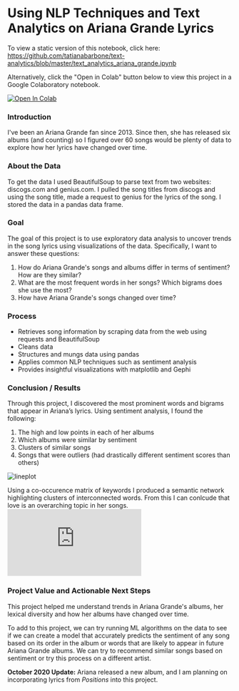 
# Using NLP Techniques and Text Analytics on Ariana Grande Lyrics 

To view a static version of this notebook, click here: https://github.com/tatianabarbone/text-analytics/blob/master/text_analytics_ariana_grande.ipynb

Alternatively, click the "Open in Colab" button below to view this project in a Google Colaboratory notebook.

[![Open In Colab](https://colab.research.google.com/assets/colab-badge.svg)](https://colab.research.google.com/drive/1x2GxmWUc-uERbEl4av0jqz4BmrFKgdIT)

### Introduction

I've been an Ariana Grande fan since 2013. Since then, she has released six albums (and counting) so I figured over 60 songs would be plenty of data to explore how her lyrics have changed over time.

### About the Data

To get the data I used BeautifulSoup to parse text from two websites: discogs.com and genius.com. I pulled the song titles from discogs and using the song title, made a request to genius for the lyrics of the song. I stored the data in a pandas data frame.

### Goal

The goal of this project is to use exploratory data analysis to uncover trends in the song lyrics using visualizations of the data. Specifically, I want to answer these questions:

1. How do Ariana Grande's songs and albums differ in terms of sentiment? How are they similar?
2. What are the most frequent words in her songs? Which bigrams does she use the most?
3. How have Ariana Grande's songs changed over time?


### Process

* Retrieves song information by scraping data from the web using requests and BeautifulSoup
* Cleans data
* Structures and mungs data using pandas
* Applies common NLP techniques such as sentiment analysis
* Provides insightful visualizations with matplotlib and Gephi

### Conclusion / Results

Through this project, I discovered the most prominent words and bigrams that appear in Ariana’s lyrics. Using sentiment analysis, I found the following:
1. The high and low points in each of her albums 
2. Which albums were similar by sentiment
3. Clusters of similar songs 
4. Songs that were outliers (had drastically different sentiment scores than others)

![lineplot](https://github.com/tatianabarbone/text-analytics/blob/master/images/sentiment_lineplot.png)

Using a co-occurence matrix of keywords I produced a semantic network highlighting clusters of interconnected words. From this I can conlcude that love is an overarching topic in her songs.
![Co-occurence matrix](https://github.com/tatianabarbone/text-analytics/blob/master/images/semantic-network.pdf)


### Project Value and Actionable Next Steps

This project helped me understand trends in Ariana Grande's albums, her lexical diversity and how her albums have changed over time.

To add to this project, we can try running ML algorithms on the data to see if we can create a model that accurately predicts the sentiment of any song based on its order in the album or words that are likely to appear in future Ariana Grande albums. We can try to recommend similar songs based on sentiment or try this process on a different artist.

**October 2020 Update:** Ariana released a new album, and I am planning on incorporating lyrics from *Positions* into this project.
